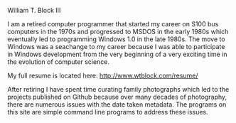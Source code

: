 William T. Block III

I am a retired computer programmer that started my career on S100 bus computers in the 1970s and progressed to MSDOS in the early 1980s which eventually led to programming Windows 1.0 in the late 1980s. The move to Windows was a seachange to my career because I was able to participate in Windows development from the very beginning of a very exciting time in the evolution of computer science.

My full resume is located here: http://www.wtblock.com/resume/ 

After retiring I have spent time curating family photographs which led to the projects published on Github because over many decades of photography, there are numerous issues with the date taken metadata. The programs on this site are simple command line programs to address these issues.

<!---
wtblock/wtblock is a ✨ special ✨ repository because its `README.md` (this file) appears on your GitHub profile.
You can click the Preview link to take a look at your changes.
--->
